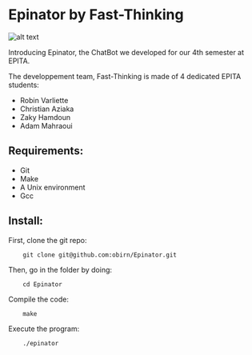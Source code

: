 # Epinator by Fast-Thinking
![alt text](https://github.com/obirn/Epinator/blob/main/Assets/gitlab_logo.png?raw=true)

Introducing Epinator, the ChatBot we developed for our 4th semester at EPITA.

The developpement team, Fast-Thinking is made of 4 dedicated EPITA students:
- Robin Varliette
- Christian Aziaka
- Zaky Hamdoun
- Adam Mahraoui

## Requirements:
- Git
- Make
- A Unix environment
- Gcc

## Install:

First, clone the git repo:
```shell
    git clone git@github.com:obirn/Epinator.git
```

Then, go in the folder by doing:
```shell
    cd Epinator
```

Compile the code:
```shell
    make
```

Execute the program:
```shell
    ./epinator
```
    

